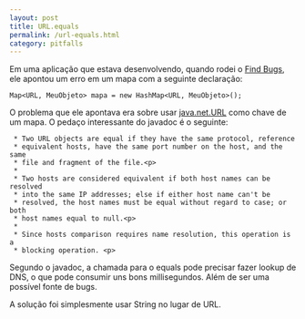 ```yaml
---
layout: post
title: URL.equals
permalink: /url-equals.html
category: pitfalls
---
```


Em uma aplicação que estava desenvolvendo, quando rodei o [Find Bugs][1], ele apontou um erro em um mapa com a seguinte
declaração:

	Map<URL, MeuObjeto> mapa = new HashMap<URL, MeuObjeto>();

O problema que ele apontava era sobre usar [java.net.URL][2] como chave de um mapa. O pedaço interessante do 
javadoc é o seguinte:

     * Two URL objects are equal if they have the same protocol, reference
     * equivalent hosts, have the same port number on the host, and the same
     * file and fragment of the file.<p>
     *
     * Two hosts are considered equivalent if both host names can be resolved
     * into the same IP addresses; else if either host name can't be
     * resolved, the host names must be equal without regard to case; or both
     * host names equal to null.<p>
     *
     * Since hosts comparison requires name resolution, this operation is a
     * blocking operation. <p>

Segundo o javadoc, a chamada para o equals pode precisar fazer lookup de DNS, o que pode consumir uns
bons millisegundos. Além de ser uma possível fonte de bugs.

A solução foi simplesmente usar String no lugar de URL.

[1]: http://findbugs.sourceforge.net/
[2]: http://docs.oracle.com/javase/6/docs/api/java/net/URL.html
